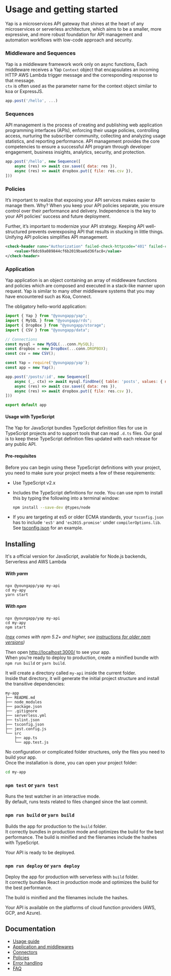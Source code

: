 # Usage and getting started
Yap is a microservices API gateway that shines at the heart of any microservices or serverless architecture, which aims to be a smaller, more expressive, and more robust foundation for API management and automation workflows with low-code approach and security.

### Middleware and Sequences
Yap is a middleware framework work only on async functions, Each middleware receives a Yap `Context` object that encapsulates an incoming HTTP AWS Lambda trigger message and the corresponding response to that message.  
`ctx` is often used as the parameter name for the context object similar to koa or ExpressJS.

```js
app.post('/hello', ...)
```

### Sequences
API management is the process of creating and publishing web application programming interfaces (APIs), enforcing their usage policies, controlling access, nurturing the subscriber community, collecting and analyzing usage statistics, and reporting performance. API management provides the core competencies to ensure a successful API program through developer engagement, business insights, analytics, security, and protection.

```js
app.post('/hello', new Sequence([
    async (res) => await csv.save({ data: res }),
    async (res) => await dropbox.put({ file: res.csv }),
]))
```

### Policies

It’s important to realize that exposing your API services makes easier to manage them. 
Why? When you keep your API policies separate, you ensure control over their performance and delivery. 
Independence is the key to your API policies’ success and future deployment.

Further, it’s important to modernize your API strategy. Keeping API well-structured prevents overexposing API that results in stucking in little things. Unifying API policies simplifies API management.

```xml
<check-header name="Authorization" failed-check-httpcode="401" failed-check-error-message="Not authorized" ignore-case="false">
    <value>f6dc69a089844cf6b2019bae6d36fac8</value>
</check-header>
```

### Application

Yap application is an object containing an array of middleware functions and policies which are composed and executed in a stack-like manner upon request. Yap is similar to many other middleware systems that you may have encountered such as Koa, Connect.

The obligatory hello-world application:

```js
import { Yap } from "@youngapp/yap";
import { MySQL } from "@youngapp/rds";
import { DropBox } from "@youngapp/storage";
import { CSV } from "@youngapp/data";

// Connections
const mysql = new MySQL(...conn.MySQL);
const dropbox = new DropBox(...conn.DROPBOX);
const csv = new CSV();

const Yap = require('@youngapp/yap');
const app = new Yap();

app.post('/posts/:id', new Sequence([
    async (_, ctx) => await mysql.findOne({ table: 'posts', values: { name: ctx.params.id } }),
    async (res) => await csv.save({ data: res }),
    async (res) => await dropbox.put({ file: res.csv }),
]))

export default app
```

#### Usage with TypeScript
The Yap for JavaScript bundles TypeScript definition files for use in TypeScript projects and to support tools that can read `.d.ts` files.
Our goal is to keep these TypeScript definition files updated with each release for any public API.

#### Pre-requisites
Before you can begin using these TypeScript definitions with your project, you need to make sure your project meets a few of these requirements:

 * Use TypeScript v2.x
 * Includes the TypeScript definitions for node. You can use npm to install this by typing the following into a terminal window:

    ```sh
    npm install --save-dev @types/node
    ```

 * If you are targeting at es5 or older ECMA standards, your `tsconfig.json` has to include `'es5'` and `'es2015.promise'` under `compilerOptions.lib`.
 See [tsconfig.json](https://github.com/youngapp/yap-sdk-js/blob/master/ts/tsconfig.json) for an example.
 

## Installing
It's a official version for JavaScript, available for Node.js backends, Serverless and AWS Lambda

##### With yarm
```
npx @youngapp/yap my-api
cd my-apy
yarn start
```

##### With npm
```
npx @youngapp/yap my-api
cd my-apy
npm start
```

_([npx](https://medium.com/@maybekatz/introducing-npx-an-npm-package-runner-55f7d4bd282b) comes with npm 5.2+ and higher, see [instructions for older npm versions](https://gist.github.com/gaearon/4064d3c23a77c74a3614c498a8bb1c5f))_

Then open [http://localhost:3000/](http://localhost:3000/) to see your app.<br>
When you’re ready to deploy to production, create a minified bundle with `npm run build` or `yarn build`.

It will create a directory called `my-api` inside the current folder.<br>
Inside that directory, it will generate the initial project structure and install the transitive dependencies:

```
my-app
├── README.md
├── node_modules
├── package.json
├── .gitignore
├── serverless.yml
├── tslint.json
├── tsconfig.json
├── jest.config.js
└── src
    ├── app.ts
    └── app.test.js
```

No configuration or complicated folder structures, only the files you need to build your app.<br>
Once the installation is done, you can open your project folder:

```sh
cd my-app
```

### `npm test` or `yarn test`

Runs the test watcher in an interactive mode.<br>
By default, runs tests related to files changed since the last commit.

### `npm run build` or `yarn build`

Builds the app for production to the `build` folder.<br>
It correctly bundles in production mode and optimizes the build for the best performance.
The build is minified and the filenames include the hashes with TypeScript.<br>

Your API is ready to be deployed.

### `npm run deploy` or `yarn deploy`

Deploy the app for production with serverless with `build` folder.<br>
It correctly bundles React in production mode and optimizes the build for the best performance.

The build is minified and the filenames include the hashes.<br>

Your API is available on the platforms of cloud function providers (AWS, GCP, and Azure).

## Documentation

 - [Usage guide](../docs/guide.md)
 - [Application and middlewares](../docs/middlewares.md)
 - [Connectors](../docs/connectors.md)
 - [Policies](../docs/policies.md)
 - [Error handling](../docs/error-handling.md)
 - [FAQ](../docs/faq.md)
